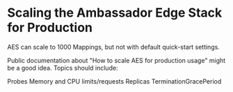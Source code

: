 # Scaling the Ambassador Edge Stack for Production

AES can scale to 1000 Mappings, but not with default quick-start settings.

Public documentation about "How to scale AES for production usage" might be a good idea. Topics should include:

Probes
Memory and CPU limits/requests
Replicas
TerminationGracePeriod